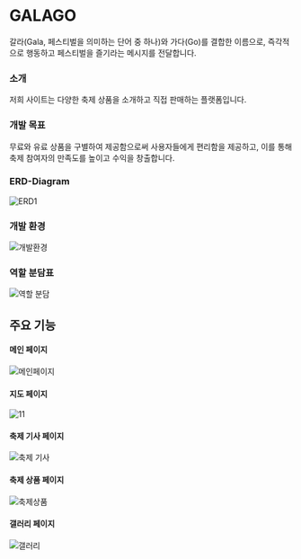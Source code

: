 # **GALAGO**
갈라(Gala, 페스티벌을 의미하는 단어 중 하나)와 가다(Go)를 결합한 이름으로, 즉각적으로 행동하고 페스티벌을 즐기라는 메시지를 전달합니다.

### 소개 
저희 사이트는 다양한 축제 상품을 소개하고 직접 판매하는 플랫폼입니다.

### 개발 목표
무료와 유료 상품을 구별하여 제공함으로써 사용자들에게 편리함을 제공하고, 이를 통해 축제 참여자의 만족도를 높이고 수익을 창출합니다.

### ERD-Diagram

![ERD1](https://github.com/woo0485/woodonggyun/assets/135837226/904cca7c-e8d3-4e86-bcd9-3b26e359cfc1.JPG)


### 개발 환경

![개발환경](https://github.com/woo0485/woodonggyun/assets/135837226/ddc39fc5-1904-4c73-b8dc-868d76781161.JPG)


### 역할 분담표


![역할 분담](https://github.com/woo0485/woodonggyun/assets/135837226/d62b2a6e-cead-47c9-af81-432bcc5aae8d.JPG)


## 주요 기능

#### 메인 페이지
![메인페이지](https://github.com/woo0485/woodonggyun/assets/135837226/e5e15653-93ab-4766-a1be-102263e02c73.JPG)

#### 지도 페이지
![11](https://github.com/woo0485/woodonggyun/assets/135837226/c81772ac-a062-43c0-8d36-a3241169b4c7.JPG)

#### 축제 기사 페이지
![축제 기사](https://github.com/woo0485/woodonggyun/assets/135837226/87a7f3d6-82c8-455e-a3ad-5d5ecd1db45f.JPG)

#### 축제 상품 페이지
![축제상품](https://github.com/woo0485/woodonggyun/assets/135837226/bff89f7f-21cd-4f50-96d3-188b085d68e3.JPG)

#### 갤러리 페이지

![갤러리](https://github.com/woo0485/woodonggyun/assets/135837226/96d96b4a-01ec-4b5b-a05b-20927bed9690.JPG)
